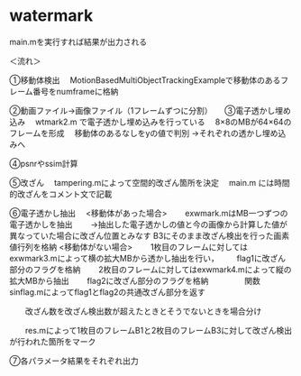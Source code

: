 # watermark

main.mを実行すれば結果が出力される

＜流れ＞

①移動体検出
　MotionBasedMultiObjectTrackingExampleで移動体のあるフレーム番号をnumframeに格納

②動画ファイル→画像ファイル（1フレームずつに分割）
　
③電子透かし埋め込み
　wtmark2.m で電子透かし埋め込みを行っている
　8×8のMBが64×64のフレームを形成
　移動体のあるなしをyの値で判別
→それぞれの透かし埋め込みへ

④psnrやssim計算

⑤改ざん
　tampering.mによって空間的改ざん箇所を決定
　main.m には時間的改ざんをコメント文で記載

⑥電子透かし抽出
　<移動体があった場合>
　　exwmark.mはMB一つずつの電子透かしを抽出
　　→抽出した電子透かしの値と今の画像から計算した値が異なっていた場合に改ざん位置とみなす
    B3にそのまま改ざん検出を行った画素値行列を格納
  <移動体がない場合>
　　1枚目のフレームに対してはexwmark3.mによって横の拡大MBから透かし抽出を行い，
　　flag1に改ざん部分のフラグを格納
　　2枚目のフレームに対してはexwmark4.mによって縦の拡大MBから抽出
　　flag2に改ざん部分のフラグを格納
　　
　　関数sinflag.mによってflag1とflag2の共通改ざん部分を返す

　　改ざん数を改ざん検出数が超えたときとそうでないときを場合分け

　　res.mによって1枚目のフレームB1と2枚目のフレームB3に対して改ざん検出が行われた箇所をマーク

⑦各パラメータ結果をそれぞれ出力
